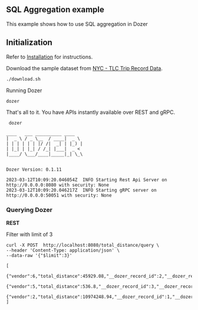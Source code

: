 ## SQL Aggregation example

This example shows how to use SQL aggregation in Dozer

## Initialization
Refer to [Installation](https://getdozer.io/docs/installation) for instructions.

Download the sample dataset from [NYC - TLC Trip Record Data](https://www.nyc.gov/site/tlc/about/tlc-trip-record-data.page).
```bash
./download.sh
```

Running Dozer
```
dozer
```

That's all to it. You have APIs instantly available over REST and gRPC.

```
 dozer

____   ___ __________ ____
|  _ \ / _ \__  / ____|  _ \
| | | | | | |/ /|  _| | |_) |
| |_| | |_| / /_| |___|  _ <
|____/ \___/____|_____|_| \_\


Dozer Version: 0.1.11

2023-03-12T10:09:20.046054Z  INFO Starting Rest Api Server on http://0.0.0.0:8080 with security: None
2023-03-12T10:09:20.046217Z  INFO Starting gRPC server on http://0.0.0.0:50051 with security: None
```


### Querying Dozer

**REST**

Filter with limit of 3
```
curl -X POST  http://localhost:8080/total_distance/query \
--header 'Content-Type: application/json' \
--data-raw '{"$limit":3}'
```

```
[
    {"vendor":6,"total_distance":45929.08,"__dozer_record_id":2,"__dozer_record_version":5563},
    {"vendor":5,"total_distance":536.8,"__dozer_record_id":3,"__dozer_record_version":36},
    {"vendor":2,"total_distance":10974248.94,"__dozer_record_id":1,"__dozer_record_version":1716059}
]
```

